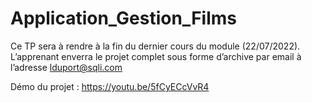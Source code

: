 # Application_Gestion_Films
Ce TP sera à rendre à la fin du dernier cours du module (22/07/2022). L’apprenant enverra le projet complet sous forme d’archive par email à l’adresse lduport@sqli.com 

Démo du projet : https://youtu.be/5fCyECcVvR4
